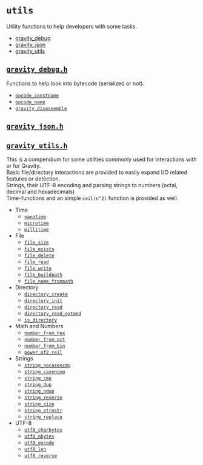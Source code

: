 # `utils`
Utility functions to help developers with some tasks.

- [gravity_debug](/capi/utils/gravity_debug.md)
- [gravity_json](/capi/utils/gravity_json.md)
- [gravity_utils](/capi/utils/gravity_utils.md)

## [`gravity_debug.h`](/utils/gravity_debug.md)
Functions to help look into bytecode (serialized or not).

- [`opcode_constname`](/capi/utils/gravity_debug.md#opcode_constname)
- [`opcode_name`](/capi/utils/gravity_debug.md#opcode_name)
- [`gravity_disassemble`](/capi/utils/gravity_debug.md#gravity_disassemble)

## [`gravity_json.h`](utils/gravity_json.md)

## [`gravity_utils.h`](utils/gravity_utils.md)
This is a compendium for some utilities commonly used for interactions with or
for Gravity.  
Basic file/directory interactions are provided to easily expand I/O related
features or detection.  
Strings, their UTF-8 encoding and parsing strings to numbers (octal, decimal
and hexadecimals)  
Time-functions and an simple `ceil(n^2)` function is provided as well.

- Time
  - [`nanotime`](/capi/utils/gravity_utils.md#nanotime)
  - [`microtime`](/capi/utils/gravity_utils.md#microtime)
  - [`millitime`](/capi/utils/gravity_utils.md#millitime)
- File
  - [`file_size`](/capi/utils/gravity_utils.md#file_size)
  - [`file_exists`](/capi/utils/gravity_utils.md#file_exists)
  - [`file_delete`](/capi/utils/gravity_utils.md#file_delete)
  - [`file_read`](/capi/utils/gravity_utils.md#file_read)
  - [`file_write`](/capi/utils/gravity_utils.md#file_write)
  - [`file_buildpath`](/capi/utils/gravity_utils.md#file_buildpath)
  - [`file_name_frompath`](/capi/utils/gravity_utils.md#file_name_frompath)
- Directory
  - [`directory_create`](/capi/utils/gravity_utils.md#directory_create)
  - [`directory_init`](/capi/utils/gravity_utils.md#directory_init)
  - [`directory_read`](/capi/utils/gravity_utils.md#directory_read)
  - [`directory_read_extend`](/capi/utils/gravity_utils.md#directory_read_extend)
  - [`is_directory`](/capi/utils/gravity_utils.md#is_directory)
- Math and Numbers
  - [`number_from_hex`](/capi/utils/gravity_utils.md#number_from_hex)
  - [`number_from_oct`](/capi/utils/gravity_utils.md#number_from_oct)
  - [`number_from_bin`](/capi/utils/gravity_utils.md#number_from_bin)
  - [`power_of2_ceil`](/capi/utils/gravity_utils.md#power_of2_ceil)
- Strings
  - [`string_nocasencmp`](/capi/utils/gravity_utils.md#string_nocasencmp)
  - [`string_casencmp`](/capi/utils/gravity_utils.md#string_casencmp)
  - [`string_cmp`](/capi/utils/gravity_utils.md#string_cmp)
  - [`string_dup`](/capi/utils/gravity_utils.md#string_dup)
  - [`string_ndup`](/capi/utils/gravity_utils.md#string_ndup)
  - [`string_reverse`](/capi/utils/gravity_utils.md#string_reverse)
  - [`string_size`](/capi/utils/gravity_utils.md#string_size)
  - [`string_strnstr`](/capi/utils/gravity_utils.md#string_strnstr)
  - [`string_replace`](/capi/utils/gravity_utils.md#string_replace)
- UTF-8
  - [`utf8_charbytes`](/capi/utils/gravity_utils.md#utf8_charbytes)
  - [`utf8_nbytes`](/capi/utils/gravity_utils.md#utf8_nbytes)
  - [`utf8_encode`](/capi/utils/gravity_utils.md#utf8_encode)
  - [`utf8_len`](/capi/utils/gravity_utils.md#utf8_len)
  - [`utf8_reverse`](/capi/utils/gravity_utils.md#utf8_reverse)
